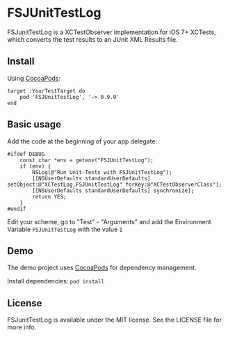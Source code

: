 # FSJUnitTestLog

FSJunitTestLog is a XCTestObserver implementation for iOS 7+ XCTests, which converts the test results to an JUnit XML Results file.

## Install
Using [CocoaPods](http://cocoapods.org/):

```
target :YourTestTarget do
	pod 'FSJUnitTestLog', '~> 0.9.0'
end
```

## Basic usage

Add the code at the beginning of your app delegate: 

```objc
#ifdef DEBUG
    const char *env = getenv("FSJUnitTestLog");
    if (env) {
        NSLog(@"Run Unit-Tests with FSJUnitTestLog");
        [[NSUserDefaults standardUserDefaults] setObject:@"XCTestLog,FSJUnitTestLog" forKey:@"XCTestObserverClass"];
        [[NSUserDefaults standardUserDefaults] synchronize];
        return YES;
    }
#endif
```

Edit your scheme, go to "Test" - "Arguments" and add the Environment Variable `FSJUnitTestLog` with the value `1`

## Demo

The demo project uses [CocoaPods](http://cocoapods.org/) for dependency management.

Install dependencies: `pod install`

## License

FSJunitTestLog is available under the MIT license. See the LICENSE file for more info.

